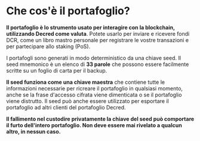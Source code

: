 # Che cos'è il portafoglio?

**Il portafoglio è lo strumento usato per interagire con la blockchain,
utilizzando Decred come valuta**. Potete usarlo per inviare e ricevere fondi
DCR, come un libro mastro personale per registrare le vostre transazioni e per
partecipare allo staking (PoS).

I portafogli sono generati in modo deterministico da una chiave seed. Il
seed mnemonico è un elenco di **33 parole** che possono essere facilmente
scritte su un foglio di carta per il backup.

**Il seed funziona come una chiave maestra** che contiene tutte le informazioni
necessarie per ricreare il portafoglio in qualsiasi momento, anche se la frase
d'accesso cifrata viene dimenticata o se il portafoglio viene distrutto. Il
seed può anche essere utilizzato per esportare il portafoglio ad altri clienti
del portafoglio Decred.

**Il fallimento nel custodire privatamente la chiave del seed può comportare il
furto dell'intero portafoglio. Non deve essere mai rivelato a qualcun altro, in
nessun caso.**
